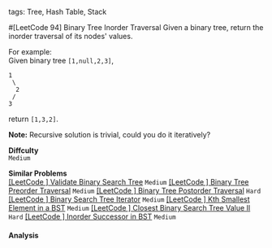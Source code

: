 tags: Tree, Hash Table, Stack

#[LeetCode 94] Binary Tree Inorder Traversal
Given a binary tree, return the inorder traversal of its nodes' values.

For example:  
Given binary tree `[1,null,2,3]`,

    1
     \
      2
     /
    3
return `[1,3,2]`.

**Note:** Recursive solution is trivial, could you do it iteratively?


**Diffculty**  
`Medium`

**Similar Problems**  
[[LeetCode ] Validate Binary Search Tree]() `Medium`
[[LeetCode ] Binary Tree Preorder Traversal]() `Medium`
[[LeetCode ] Binary Tree Postorder Traversal]() `Hard`
[[LeetCode ] Binary Search Tree Iterator]() `Medium`
[[LeetCode ] Kth Smallest Element in a BST]() `Medium`
[[LeetCode ] Closest Binary Search Tree Value II]() `Hard`
[[LeetCode ] Inorder Successor in BST]() `Medium`


#### Analysis

